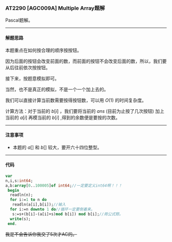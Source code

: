 ### AT2290 [AGC009A] Multiple Array题解

Pascal题解。


------------
#### 解题思路
本题重点在如何按合理的顺序按按钮。

因为后面的按钮会改变前面的数，而前面的按钮不会改变后面的数，所以，我们要从后往前依次按按钮。

接下来，按题意模拟即可。

当然，也不是真正的模拟，不是一个一个加上去的。

我们可以直接计算当前数需要按得按钮数，可以用 $O(1)$ 的时间复杂度。

计算方法：对于当前的 $b[i]$ ，我们要将当前的 $ans$ (目前为止按了几次按钮) 加上当前的 $a[i]$ 再模当前的 $b[i]$ ,得到的余数便是要按的次数。


------------
#### 注意事项
 - 本题的 $a[]$ 和 $b[]$ 较大，要开六十四位整型。


------------
#### 代码
```pascal
var
n,i,s:int64;
a,b:array[0..100005]of int64;//一定要定义int64啊！！！
 begin
  readln(n);
  for i:=1 to n do
   readln(a[i],b[i]);//输入
  for i:=n downto 1 do//循环一定要倒着来。
   s:=s+(b[i]-(a[i]+s)mod b[i]) mod b[i];//用公式颓。
  write(s);
 end.
```
~~我是不会告诉你我交了5次才AC的。~~